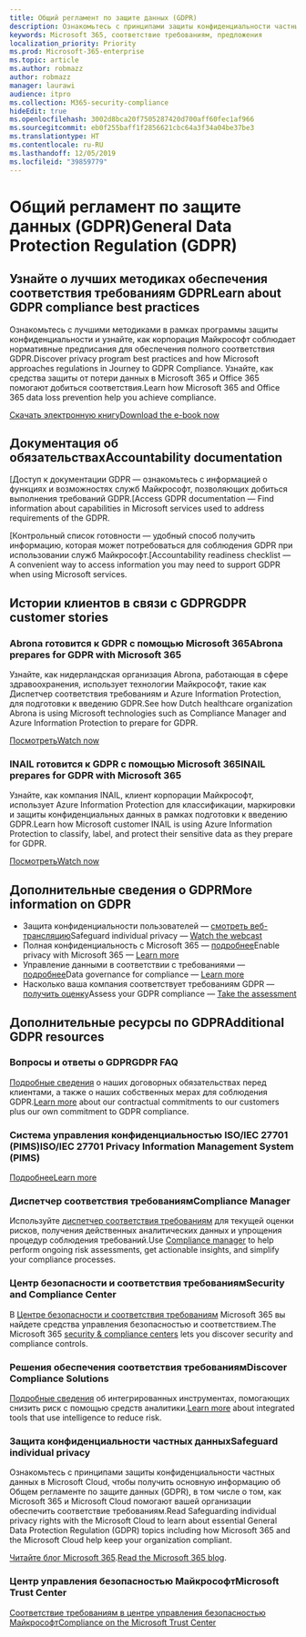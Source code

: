 ```yaml
---
title: Общий регламент по защите данных (GDPR)
description: Ознакомьтесь с принципами защиты конфиденциальности частных данных в Microsoft Cloud, чтобы получить основную информацию об Общем регламенте по защите данных (GDPR), в том числе о том, как Microsoft 365 и Microsoft Cloud помогают вашей организации обеспечить соответствие требованиям.
keywords: Microsoft 365, соответствие требованиям, предложения
localization_priority: Priority
ms.prod: Microsoft-365-enterprise
ms.topic: article
ms.author: robmazz
author: robmazz
manager: laurawi
audience: itpro
ms.collection: M365-security-compliance
hideEdit: true
ms.openlocfilehash: 3002d8bca20f7505287420d700aff60fec1af966
ms.sourcegitcommit: eb0f255baff1f2856621cbc64a3f34a04be37be3
ms.translationtype: HT
ms.contentlocale: ru-RU
ms.lasthandoff: 12/05/2019
ms.locfileid: "39859779"
---
```

# <a name="general-data-protection-regulation-gdpr"></a><span data-ttu-id="db130-104">Общий регламент по защите данных (GDPR)</span><span class="sxs-lookup"><span data-stu-id="db130-104">General Data Protection Regulation (GDPR)</span></span>

## <a name="learn-about-gdpr-compliance-best-practices"></a><span data-ttu-id="db130-105">Узнайте о лучших методиках обеспечения соответствия требованиям GDPR</span><span class="sxs-lookup"><span data-stu-id="db130-105">Learn about GDPR compliance best practices</span></span>

<span data-ttu-id="db130-106">Ознакомьтесь с лучшими методиками в рамках программы защиты конфиденциальности и узнайте, как корпорация Майкрософт соблюдает нормативные предписания для обеспечения полного соответствия GDPR.</span><span class="sxs-lookup"><span data-stu-id="db130-106">Discover privacy program best practices and how Microsoft approaches regulations in Journey to GDPR Compliance.</span></span> <span data-ttu-id="db130-107">Узнайте, как средства защиты от потери данных в Microsoft 365 и Office 365 помогают добиться соответствия.</span><span class="sxs-lookup"><span data-stu-id="db130-107">Learn how Microsoft 365 and Office 365 data loss prevention help you achieve compliance.</span></span>

[<span data-ttu-id="db130-108">Скачать электронную книгу</span><span class="sxs-lookup"><span data-stu-id="db130-108">Download the e-book now</span></span>](https://go.microsoft.com/fwlink/p/?linkid=2048383)

## <a name="accountability-documentation"></a><span data-ttu-id="db130-109">Документация об обязательствах</span><span class="sxs-lookup"><span data-stu-id="db130-109">Accountability documentation</span></span>

<span data-ttu-id="db130-110">[Доступ к документации GDPR — ознакомьтесь с информацией о функциях и возможностях служб Майкрософт, позволяющих добиться выполнения требований GDPR.</span><span class="sxs-lookup"><span data-stu-id="db130-110">[Access GDPR documentation — Find information about capabilities in Microsoft services used to address requirements of the GDPR.</span></span>

<span data-ttu-id="db130-111">[Контрольный список готовности — удобный способ получить информацию, которая может потребоваться для соблюдения GDPR при использовании служб Майкрософт.</span><span class="sxs-lookup"><span data-stu-id="db130-111">[Accountability readiness checklist — A convenient way to access information you may need to support GDPR when using Microsoft services.</span></span>

## <a name="gdpr-customer-stories"></a><span data-ttu-id="db130-112">Истории клиентов в связи с GDPR</span><span class="sxs-lookup"><span data-stu-id="db130-112">GDPR customer stories</span></span>

### <a name="abrona-prepares-for-gdpr-with-microsoft-365"></a><span data-ttu-id="db130-113">Abrona готовится к GDPR с помощью Microsoft 365</span><span class="sxs-lookup"><span data-stu-id="db130-113">Abrona prepares for GDPR with Microsoft 365</span></span>

<span data-ttu-id="db130-114">Узнайте, как нидерландская организация Abrona, работающая в сфере здравоохранения, использует технологии Майкрософт, такие как Диспетчер соответствия требованиям и Azure Information Protection, для подготовки к введению GDPR.</span><span class="sxs-lookup"><span data-stu-id="db130-114">See how Dutch healthcare organization Abrona is using Microsoft technologies such as Compliance Manager and Azure Information Protection to prepare for GDPR.</span></span>

[<span data-ttu-id="db130-115">Посмотреть</span><span class="sxs-lookup"><span data-stu-id="db130-115">Watch now</span></span>](https://go.microsoft.com/fwlink/p/?linkid=2048705)

### <a name="inail-prepares-for-gdpr-with-microsoft-365"></a><span data-ttu-id="db130-116">INAIL готовится к GDPR с помощью Microsoft 365</span><span class="sxs-lookup"><span data-stu-id="db130-116">INAIL prepares for GDPR with Microsoft 365</span></span>

<span data-ttu-id="db130-117">Узнайте, как компания INAIL, клиент корпорации Майкрософт, использует Azure Information Protection для классификации, маркировки и защиты конфиденциальных данных в рамках подготовки к введению GDPR.</span><span class="sxs-lookup"><span data-stu-id="db130-117">Learn how Microsoft customer INAIL is using Azure Information Protection to classify, label, and protect their sensitive data as they prepare for GDPR.</span></span>

[<span data-ttu-id="db130-118">Посмотреть</span><span class="sxs-lookup"><span data-stu-id="db130-118">Watch now</span></span>](https://go.microsoft.com/fwlink/p/?linkid=2048894)

## <a name="more-information-on-gdpr"></a><span data-ttu-id="db130-119">Дополнительные сведения о GDPR</span><span class="sxs-lookup"><span data-stu-id="db130-119">More information on GDPR</span></span>

- <span data-ttu-id="db130-120">Защита конфиденциальности пользователей — [смотреть веб-трансляцию](https://go.microsoft.com/fwlink/p/?linkid=2048711)</span><span class="sxs-lookup"><span data-stu-id="db130-120">Safeguard individual privacy — [Watch the webcast](https://go.microsoft.com/fwlink/p/?linkid=2048711)</span></span>
- <span data-ttu-id="db130-121">Полная конфиденциальность с Microsoft 365 — [подробнее](https://go.microsoft.com/fwlink/p/?linkid=2048712)</span><span class="sxs-lookup"><span data-stu-id="db130-121">Enable privacy with Microsoft 365 — [Learn more](https://go.microsoft.com/fwlink/p/?linkid=2048712)</span></span>
- <span data-ttu-id="db130-122">Управление данными в соответствии с требованиями — [подробнее](https://go.microsoft.com/fwlink/p/?linkid=2052751)</span><span class="sxs-lookup"><span data-stu-id="db130-122">Data governance for compliance — [Learn more](https://go.microsoft.com/fwlink/p/?linkid=2052751)</span></span>
- <span data-ttu-id="db130-123">Насколько ваша компания соответствует требованиям GDPR — [получить оценку](https://go.microsoft.com/fwlink/?linkid=2048712)</span><span class="sxs-lookup"><span data-stu-id="db130-123">Assess your GDPR compliance — [Take the assessment](https://go.microsoft.com/fwlink/?linkid=2048712)</span></span>

## <a name="additional-gdpr-resources"></a><span data-ttu-id="db130-124">Дополнительные ресурсы по GDPR</span><span class="sxs-lookup"><span data-stu-id="db130-124">Additional GDPR resources</span></span>

### <a name="gdpr-faq"></a><span data-ttu-id="db130-125">Вопросы и ответы о GDPR</span><span class="sxs-lookup"><span data-stu-id="db130-125">GDPR FAQ</span></span>

<span data-ttu-id="db130-126">[Подробные сведения](https://www.microsoft.com/trust-center/privacy/gdpr-faqs) о наших договорных обязательствах перед клиентами, а также о наших собственных мерах для соблюдения GDPR.</span><span class="sxs-lookup"><span data-stu-id="db130-126">[Learn more](https://www.microsoft.com/trust-center/privacy/gdpr-faqs) about our contractual commitments to our customers plus our own commitment to GDPR compliance.</span></span>

### <a name="isoiec-27701-privacy-information-management-system-pims"></a><span data-ttu-id="db130-127">Система управления конфиденциальностью ISO/IEC 27701 (PIMS)</span><span class="sxs-lookup"><span data-stu-id="db130-127">ISO/IEC 27701 Privacy Information Management System (PIMS)</span></span>

[<span data-ttu-id="db130-128">Подробнее</span><span class="sxs-lookup"><span data-stu-id="db130-128">Learn more</span></span>](offering-iso-27701.md)

### <a name="compliance-manager"></a><span data-ttu-id="db130-129">Диспетчер соответствия требованиям</span><span class="sxs-lookup"><span data-stu-id="db130-129">Compliance Manager</span></span>

<span data-ttu-id="db130-130">Используйте [диспетчер соответствия требованиям](https://go.microsoft.com/fwlink/p/?linkid=2048390) для текущей оценки рисков, получения действенных аналитических данных и упрощения процедур соблюдения требований.</span><span class="sxs-lookup"><span data-stu-id="db130-130">Use [Compliance manager](https://go.microsoft.com/fwlink/p/?linkid=2048390) to help perform ongoing risk assessments, get actionable insights, and simplify your compliance processes.</span></span>

### <a name="security-and-compliance-center"></a><span data-ttu-id="db130-131">Центр безопасности и соответствия требованиям</span><span class="sxs-lookup"><span data-stu-id="db130-131">Security and Compliance Center</span></span>

<span data-ttu-id="db130-132">В [Центре безопасности и соответствия требованиям](https://docs.microsoft.com/microsoft-365/security/office-365-security/microsoft-security-and-compliance) Microsoft 365 вы найдете средства управления безопасностью и соответствием.</span><span class="sxs-lookup"><span data-stu-id="db130-132">The Microsoft 365 [security & compliance centers](https://docs.microsoft.com/microsoft-365/security/office-365-security/microsoft-security-and-compliance) lets you discover security and compliance controls.</span></span>

### <a name="discover-compliance-solutions"></a><span data-ttu-id="db130-133">Решения обеспечения соответствия требованиям</span><span class="sxs-lookup"><span data-stu-id="db130-133">Discover Compliance Solutions</span></span>

<span data-ttu-id="db130-134">[Подробные сведения](https://products.office.com/business/security-and-compliance/compliance-solutions) об интегрированных инструментах, помогающих снизить риск с помощью средств аналитики.</span><span class="sxs-lookup"><span data-stu-id="db130-134">[Learn more](https://products.office.com/business/security-and-compliance/compliance-solutions) about integrated tools that use intelligence to reduce risk.</span></span>

### <a name="safeguard-individual-privacy"></a><span data-ttu-id="db130-135">Защита конфиденциальности частных данных</span><span class="sxs-lookup"><span data-stu-id="db130-135">Safeguard individual privacy</span></span>

<span data-ttu-id="db130-136">Ознакомьтесь с принципами защиты конфиденциальности частных данных в Microsoft Cloud, чтобы получить основную информацию об Общем регламенте по защите данных (GDPR), в том числе о том, как Microsoft 365 и Microsoft Cloud помогают вашей организации обеспечить соответствие требованиям.</span><span class="sxs-lookup"><span data-stu-id="db130-136">Read Safeguarding individual privacy rights with the Microsoft Cloud to learn about essential General Data Protection Regulation (GDPR) topics including how Microsoft 365 and the Microsoft Cloud help keep your organization compliant.</span></span>

<span data-ttu-id="db130-137">[Читайте блог Microsoft 365](https://go.microsoft.com/fwlink/p/?linkid=2048733).</span><span class="sxs-lookup"><span data-stu-id="db130-137">[Read the Microsoft 365 blog](https://go.microsoft.com/fwlink/p/?linkid=2048733).</span></span>

### <a name="microsoft-trust-center"></a><span data-ttu-id="db130-138">Центр управления безопасностью Майкрософт</span><span class="sxs-lookup"><span data-stu-id="db130-138">Microsoft Trust Center</span></span>

[<span data-ttu-id="db130-139">Соответствие требованиям в центре управления безопасностью Майкрософт</span><span class="sxs-lookup"><span data-stu-id="db130-139">Compliance on the Microsoft Trust Center</span></span>](https://www.microsoft.com/trust-center/compliance/compliance-overview)
